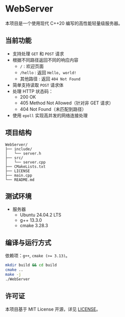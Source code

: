 # WebServer

本项目是一个使用现代 C++20 编写的高性能轻量级服务器。

## 当前功能

- 支持处理 `GET` 和 `POST` 请求
- 根据不同路径返回不同的响应内容
  - `/` : 欢迎页面
  - `/hello` : 返回 `Hello, world!`
  - 其他路径 : 返回 `404 Not Found`
- 简单支持读取 `POST` 请求体
- 处理 HTTP 状态码：
  - 200 OK
  - 405 Method Not Allowed（针对非 GET 请求）
  - 404 Not Found（未匹配到路径）
- 使用 `epoll` 实现高并发的网络连接处理

## 项目结构

```
WebServer/
├── include/
│   └── server.h
├── src/
│   └── server.cpp
├── CMakeLists.txt
├── LICENSE
├── main.cpp
└── README.md
```

## 测试环境

- 服务器
  - Ubuntu 24.04.2 LTS
  - g++ 13.3.0
  - cmake 3.28.3

## 编译与运行方式

依赖项：`g++`, `cmake (>= 3.13)`。

```bash
mkdir build && cd build
cmake ..
make -j
./WebServer
```

## 许可证

本项目基于 MIT License 开源，详见 [LICENSE](./LICENSE)。
